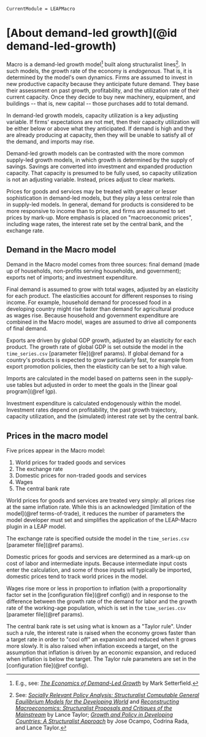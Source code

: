 ```@meta
CurrentModule = LEAPMacro
```

# [About demand-led growth](@id demand-led-growth)
Macro is a demand-led growth model[^1] built along structuralist lines[^2]. In such models, the growth rate of the economy is _endogenous_. That is, it is determined by the model's own dynamics. Firms are assumed to invest in new productive capacity because they anticipate future demand. They base their assessment on past growth, profitability, and the utilization rate of their current capacity. Once they decide to buy new machinery, equipment, and buildings -- that is, new capital -- those purchases add to total demand.

In demand-led growth models, capacity utilization is a key adjusting variable. If firms' expectations are not met, then their capacity utilization will be either below or above what they anticipated. If demand is high and they are already producing at capacity, then they will be unable to satisfy all of the demand, and imports may rise.

Demand-led growth models can be contrasted with the more common supply-led growth models, in which growth is determined by the supply of savings. Savings are converted into investment and expanded production capacity. That capacity is presumed to be fully used, so capacity utilization is not an adjusting variable. Instead, prices adjust to clear markets.

Prices for goods and services may be treated with greater or lesser sophistication in demand-led models, but they play a less central role than in supply-led models. In general, demand for products is considered to be more responsive to income than to price, and firms are assumed to set prices by mark-up. More emphasis is placed on "macroeconomic prices", including wage rates, the interest rate set by the central bank, and the exchange rate.

[^1]: E.g., see: [_The Economics of Demand-Led Growth_](https://www.e-elgar.com/shop/usd/the-economics-of-demand-led-growth-9781840641776.html) by Mark Setterfield.
[^2]: See: [_Socially Relevant Policy Analysis: Structuralist Computable General Equilibrium Models for the Developing World_](https://mitpress.mit.edu/books/socially-relevant-policy-analysis) and [_Reconstructing Macroeconomics: Structuralist Proposals and Critiques of the Mainstream_](https://www.hup.harvard.edu/catalog.php?isbn=9780674010734) by Lance Taylor; [_Growth and Policy in Developing Countries: A Structuralist Approach_](https://cup.columbia.edu/book/growth-and-policy-in-developing-countries/9780231150149) by Jose Ocampo, Codrina Rada, and Lance Taylor.

## Demand in the Macro model
Demand in the Macro model comes from three sources: final demand (made up of households, non-profits serving households, and government); exports net of imports; and investment expenditure.

Final demand is assumed to grow with total wages, adjusted by an elasticity for each product. The elasticities account for different responses to rising income. For example, household demand for processed food in a developing country might rise faster than demand for agricultural produce as wages rise. Because household and government expenditure are combined in the Macro model, wages are assumed to drive all components of final demand.

Exports are driven by global GDP growth, adjusted by an elasticity for each product. The growth rate of global GDP is set outside the model in the `time_series.csv` [parameter file](@ref params). If global demand for a country's products is expected to grow particularly fast, for example from export promotion policies, then the elasticity can be set to a high value.

Imports are calculated in the model based on patterns seen in the supply-use tables but adjusted in order to meet the goals in the [linear goal program](@ref lgp).

Investment expenditure is calculated endogenously within the model. Investment rates depend on profitability, the past growth trajectory, capacity utilization, and the (simulated) interest rate set by the central bank.

## Prices in the macro model
Five prices appear in the Macro model:
  1. World prices for traded goods and services
  2. The exchange rate
  3. Domestic prices for non-traded goods and services
  4. Wages
  5. The central bank rate

World prices for goods and services are treated very simply: all prices rise at the same inflation rate. While this is an acknowledged [limitation of the model](@ref terms-of-trade), it reduces the number of parameters the model developer must set and simplifies the application of the LEAP-Macro plugin in a LEAP model.

The exchange rate is specified outside the model in the `time_series.csv` [parameter file](@ref params).

Domestic prices for goods and services are determined as a mark-up on cost of labor and intermediate inputs. Because intermediate input costs enter the calculation, and some of those inputs will typically be imported, domestic prices tend to track world prices in the model.

Wages rise more or less in proportion to inflation (with a proportionality factor set in the [configuration file](@ref config)) and in response to the difference between the growth rate of the demand for labor and the growth rate of the working-age population, which is set in the `time_series.csv` [parameter file](@ref params).

The central bank rate is set using what is known as a "Taylor rule". Under such a rule, the interest rate is raised when the economy grows faster than a target rate in order to "cool off" an expansion and reduced when it grows more slowly. It is also raised when inflation exceeds a target, on the assumption that inflation is driven by an economic expansion, and reduced when inflation is below the target. The Taylor rule parameters are set in the [configuration file](@ref config).
